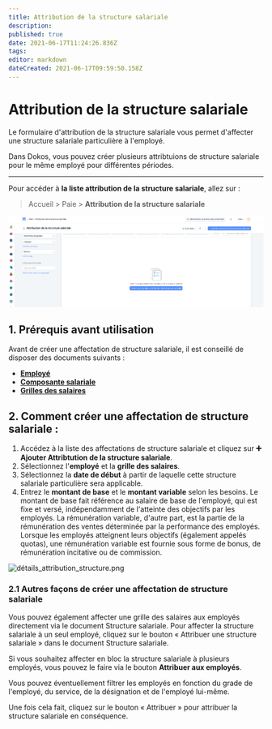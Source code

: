 ```yaml
---
title: Attribution de la structure salariale
description: 
published: true
date: 2021-06-17T11:24:26.836Z
tags: 
editor: markdown
dateCreated: 2021-06-17T09:59:50.158Z
---
```


# Attribution de la structure salariale

Le formulaire d'attribution de la structure salariale vous permet d'affecter une structure salariale particulière à l'employé.

Dans Dokos, vous pouvez créer plusieurs attribtuions de structure salariale pour le même employé pour différentes périodes.

---

Pour accéder à **la liste attribution de la structure salariale**, allez sur :

> Accueil > Paie > **Attribution de la structure salariale**

![liste_attribution.png](/content/payroll/salary-structure-assignment/liste_attribution.png)

## 1. Prérequis avant utilisation

Avant de créer une affectation de structure salariale, il est conseillé de disposer des documents suivants :

- **[Employé](/rh/employee)**
- **[Composante salariale](/hrms/paie/salary-component)**
- **[Grilles des salaires](/hrms/paie/salary-structure)**

## 2. Comment créer une affectation de structure salariale :

1. Accédez à la liste des affectations de structure salariale et cliquez sur **:heavy_plus_sign: Ajouter Attribtution de la structure salariale**.
2. Sélectionnez l'**employé** et la **grille des salaires**.
3. Sélectionnez la **date de début** à partir de laquelle cette structure salariale particulière sera applicable.
4. Entrez le **montant de base** et le **montant variable** selon les besoins. Le montant de base fait référence au salaire de base de l'employé, qui est fixe et versé, indépendamment de l'atteinte des objectifs par les employés. La rémunération variable, d'autre part, est la partie de la rémunération des ventes déterminée par la performance des employés. Lorsque les employés atteignent leurs objectifs (également appelés quotas), une rémunération variable est fournie sous forme de bonus, de rémunération incitative ou de commission.

![détails_attribution_structure.png](/content/payroll/salary-structure-assignment/détails_attribution_structure.png)

### 2.1 Autres façons de créer une affectation de structure salariale

Vous pouvez également affecter une grille des salaires aux employés directement via le document Structure salariale. Pour affecter la structure salariale à un seul employé, cliquez sur le bouton « Attribuer une structure salariale » dans le document Structure salariale.

Si vous souhaitez affecter en bloc la structure salariale à plusieurs employés, vous pouvez le faire via le bouton **Attribuer aux employés**.

Vous pouvez éventuellement filtrer les employés en fonction du grade de l'employé, du service, de la désignation et de l'employé lui-même.

Une fois cela fait, cliquez sur le bouton « Attribuer » pour attribuer la structure salariale en conséquence.
